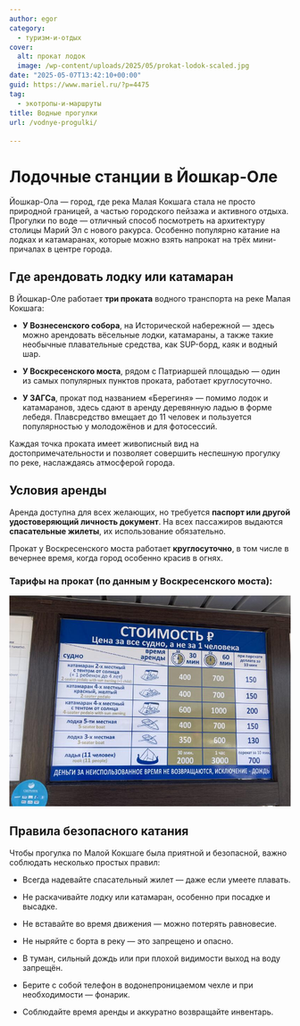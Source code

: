 ```yaml
---
author: egor
category:
  - туризм-и-отдых
cover:
  alt: прокат лодок
  image: /wp-content/uploads/2025/05/prokat-lodok-scaled.jpg
date: "2025-05-07T13:42:10+00:00"
guid: https://www.mariel.ru/?p=4475
tag:
  - экотропы-и-маршруты
title: Водные прогулки
url: /vodnye-progulki/

---
```

# Лодочные станции в Йошкар-Оле

Йошкар-Ола — город, где река Малая Кокшага стала не просто природной границей, а частью городского пейзажа и активного отдыха. Прогулки по воде — отличный способ посмотреть на архитектуру столицы Марий Эл с нового ракурса. Особенно популярно катание на лодках и катамаранах, которые можно взять напрокат на трёх мини-причалах в центре города.

## Где арендовать лодку или катамаран

В Йошкар-Оле работает **три проката** водного транспорта на реке Малая Кокшага:

- **У Вознесенского собора**, на Исторической набережной — здесь можно арендовать вёсельные лодки, катамараны, а также такие необычные плавательные средства, как SUP-борд, каяк и водный шар.

- **У Воскресенского моста**, рядом с Патриаршей площадью — один из самых популярных пунктов проката, работает круглосуточно.

- **У ЗАГСа**, прокат под названием «Берегиня» — помимо лодок и катамаранов, здесь сдают в аренду деревянную ладью в форме лебедя. Плавсредство вмещает до 11 человек и пользуется популярностью у молодожёнов и для фотосессий.

Каждая точка проката имеет живописный вид на достопримечательности и позволяет совершить неспешную прогулку по реке, наслаждаясь атмосферой города.

## Условия аренды

Аренда доступна для всех желающих, но требуется **паспорт или другой удостоверяющий личность документ**. На всех пассажиров выдаются **спасательные жилеты**, их использование обязательно.

Прокат у Воскресенского моста работает **круглосуточно**, в том числе в вечернее время, когда город особенно красив в огнях.

### Тарифы на прокат (по данным у Воскресенского моста):

![цена аренды катамарана в йошкар-оле 2025](/wp-content/uploads/2025/05/czeny-2025-scaled.jpg)

## Правила безопасного катания

Чтобы прогулка по Малой Кокшаге была приятной и безопасной, важно соблюдать несколько простых правил:

- Всегда надевайте спасательный жилет — даже если умеете плавать.

- Не раскачивайте лодку или катамаран, особенно при посадке и высадке.

- Не вставайте во время движения — можно потерять равновесие.

- Не ныряйте с борта в реку — это запрещено и опасно.

- В туман, сильный дождь или при плохой видимости выход на воду запрещён.

- Берите с собой телефон в водонепроницаемом чехле и при необходимости — фонарик.

- Соблюдайте время аренды и аккуратно возвращайте инвентарь.
